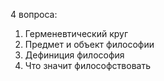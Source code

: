 4 вопроса:
1. Герменевтический круг
2. Предмет и объект философии
3. Дефиниция философия
4. Что значит философствовать 

